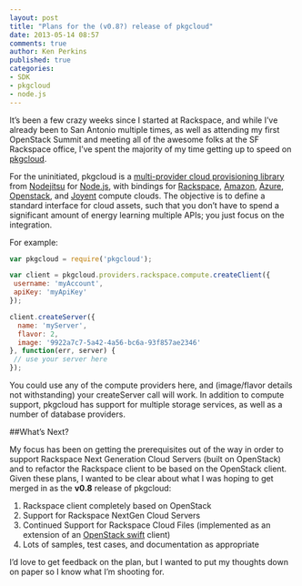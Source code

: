 ```yaml
---
layout: post
title: "Plans for the (v0.8?) release of pkgcloud"
date: 2013-05-14 08:57
comments: true
author: Ken Perkins
published: true
categories: 
- SDK
- pkgcloud
- node.js
---
```

It’s been a few crazy weeks since I started at Rackspace, and while I’ve already been to San Antonio multiple times, as well as attending my first OpenStack Summit and meeting all of the awesome folks at the SF Rackspace office, I’ve spent the majority of my time getting up to speed on [pkgcloud](http://github.com/nodejitsu/pkgcloud).

For the uninitiated, pkgcloud is a [multi-provider cloud provisioning library](http://blog.nodejitsu.com/introducing-pkgcloud) from [Nodejitsu](http://nodejitsu.com/) for [Node.js](http://nodejs.org/), with bindings for [Rackspace](http://docs.rackspace.com/), [Amazon](http://aws.amazon.com/developertools), [Azure](http://msdn.microsoft.com/en-us/library/windowsazure/ff800682.aspx), [Openstack](http://docs.openstack.org/api/api-specs.html), and [Joyent](http://apidocs.joyent.com/sdcapidoc/cloudapi/) compute clouds. The objective is to define a standard interface for cloud assets, such that you don’t have to spend a significant amount of energy learning multiple APIs; you just focus on the integration.<!-- more -->

For example:

```javascript
var pkgcloud = require('pkgcloud');

var client = pkgcloud.providers.rackspace.compute.createClient({
 username: 'myAccount',
 apiKey: 'myApiKey'
});

client.createServer({
  name: 'myServer',
  flavor: 2,
  image: '9922a7c7-5a42-4a56-bc6a-93f857ae2346'
}, function(err, server) {
 // use your server here
});
```

You could use any of the compute providers here, and (image/flavor details not withstanding) your createServer call will work. In addition to compute support, pkgcloud has support for multiple storage services, as well as a number of database providers.

##What’s Next?

My focus has been on getting the prerequisites out of the way in order to support Rackspace Next Generation Cloud Servers (built on OpenStack) and to refactor the Rackspace client to be based on the OpenStack client. Given these plans, I wanted to be clear about what I was hoping to get merged in as the **v0.8** release of pkgcloud:

1. Rackspace client completely based on OpenStack
2. Support for Rackspace NextGen Cloud Servers
3. Continued Support for Rackspace Cloud Files (implemented as an extension of an [OpenStack swift](http://docs.openstack.org/developer/swift/) client)
4. Lots of samples, test cases, and documentation as appropriate

I’d love to get feedback on the plan, but I wanted to put my thoughts down on paper so I know what I’m shooting for.
